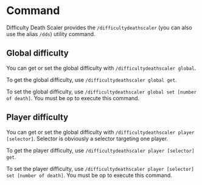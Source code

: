 # Command

Difficulty Death Scaler provides the `/difficultydeathscaler` (you can also use the alias `/dds`) utility command.

## Global difficulty

You can get or set the global difficulty with `/difficultydeathscaler global`.

To get the global difficulty, use `/difficultydeathscaler global get`.

To set the global difficulty, use `/difficultydeathscaler global set [number of death]`.
You must be op to execute this command.

## Player difficulty

You can get or set the global difficulty with `/difficultydeathscaler player [selector]`.
Selector is obviously a selector targeting one player.

To get the player difficulty, use `/difficultydeathscaler player [selector] get`.

To set the player difficulty, use `/difficultydeathscaler player [selector] set [number of death]`.
You must be op to execute this command.
